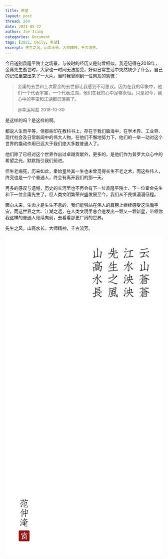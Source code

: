 ```yaml
---
title: 希望
layout: post
thread: 264
date: 2021-05-22
author: Joe Jiang
categories: Document
tags: [2021, Daily, 希望]
excerpt: 先生之风，山高水长。大师精神，千古流芳。
---
```


今日送别袁隆平院士之场景，与彼时的经历又是何曾相似。我还记得在2018年，金庸先生逝世时，大家也一时间无法接受，好似日常生活中突然缺少了什么，自己的记忆里空出来了一大片。当时我曾刷到一位网友的感慨：

> 金庸的去世和上次霍金的去世都让我感到不可思议。因为在我的印象中，他们一个代表宇宙，一个代表江湖，他们在我的心中足够永恒。只是如今，我心中的宇宙和江湖都已落幕了。
> 
> @幸运阿盐 2018-10-30

是这样的吗？是这样的啊。

都说人生而平等，但那些印在教科书上，存在于我们脑海中，在学术界、工业界、现代社会及日常新闻中的伟大人物，在他们不懈地努力下，他们的一举一动对这个世界的撬动作用已远大于我们绝大多数普通人了。

他们除了已经对这个世界作出过卓越贡献外，更多的，是他们作为普罗大众心中的希望之光，默默指引我们前进。

但生老病死，历来如此，秦始皇终其一生也未曾觅得长生不老之术，而这些伟人，终究也是一个个普通人，终会有离开我们的那一天。

再多的感叹与遗憾，历史的长河里也不再会有下一位袁隆平院士、下一位霍金先生和下一位金庸先生了。但人类文明繁荣兴盛发展至今，我们从不畏惧漫漫征程。

面向未来，生命才是生生不息的，我们能够站在伟人的肩膀上继续感受这浩瀚宇宙，而这世界之大、江湖之远，在人类文明里总会迸发出一颗又一颗新星，带领你我这样的普通人继续向前，去看看那更广阔的世界。

先生之风，山高水长。大师精神，千古流芳。

![](/assets/in-post/2021-05-22-Hope.jpeg )
